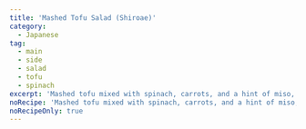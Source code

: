 ```yaml
---
title: 'Mashed Tofu Salad (Shiroae)'
category:
  - Japanese
tag:
  - main
  - side
  - salad
  - tofu
  - spinach
excerpt: 'Mashed tofu mixed with spinach, carrots, and a hint of miso, creating a creamy salad.'
noRecipe: 'Mashed tofu mixed with spinach, carrots, and a hint of miso, creating a creamy salad.'
noRecipeOnly: true
---
```

